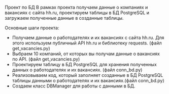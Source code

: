 Проект по БД
В рамках проекта получаем данные о компаниях и вакансиях с сайта hh.ru, проектируем таблицы в БД PostgreSQL и загружаем полученные данные в созданные таблицы.

Основные шаги проекта:
 - Получаем данные о работодателях и их вакансиях с сайта hh.ru. Для этого используем публичный API hh.ru и библиотеку requests. (файл get_vacancies.py)
 - Выбраем 10 компаний, от которых вы получам данные о вакансиях по API. (файл get_vacancies.py)
 - Проектируем таблицу в БД PostgreSQL для хранения полученных данных о работодателях и их вакансиях. (файл conn_bd.py)
 - Реализовываем код, который заполняет созданные в БД PostgreSQL таблицы данными о работодателях и их вакансиях.(файл conn_bd.py)
 - Создаем класс DBManager для работы с данными в БД.
